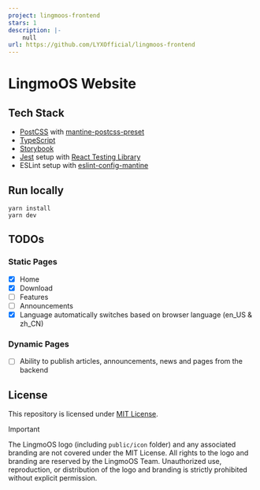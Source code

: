 ```yaml
---
project: lingmoos-frontend
stars: 1
description: |-
    null
url: https://github.com/LYXOfficial/lingmoos-frontend
---
```


# LingmoOS Website

## Tech Stack
- [PostCSS](https://postcss.org/) with [mantine-postcss-preset](https://mantine.dev/styles/postcss-preset)
- [TypeScript](https://www.typescriptlang.org/)
- [Storybook](https://storybook.js.org/)
- [Jest](https://jestjs.io/) setup with [React Testing Library](https://testing-library.com/docs/react-testing-library/intro)
- ESLint setup with [eslint-config-mantine](https://github.com/mantinedev/eslint-config-mantine)

## Run locally
```shell
yarn install
yarn dev
```

## TODOs

### Static Pages
- [x] Home
- [x] Download
- [ ] Features
- [ ] Announcements
- [x] Language automatically switches based on browser language (en_US & zh_CN)

### Dynamic Pages
- [ ] Ability to publish articles, announcements, news and pages from the backend

## License
This repository is licensed under [MIT License](https://github.com/This-is-XiaoDeng/nonebot-plugin-maimai-qrhelper/blob/main/LICENSE).

> [!IMPORTANT]
> The LingmoOS logo (including `public/icon` folder) and any associated branding are not covered under the MIT License. All rights to the logo and branding are reserved by the LingmoOS Team. Unauthorized use, reproduction, or distribution of the logo and branding is strictly prohibited without explicit permission.

